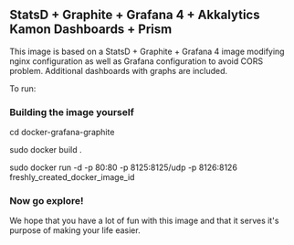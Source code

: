StatsD + Graphite + Grafana 4 + Akkalytics Kamon Dashboards + Prism
---------------------------------------------

This image is based on a StatsD + Graphite + Grafana 4 image modifying nginx configuration as well as Grafana configuration to avoid CORS problem. Additional dashboards with graphs are included.


To run:

### Building the image yourself ###

cd docker-grafana-graphite

sudo docker build .

sudo docker run -d -p 80:80 -p 8125:8125/udp -p 8126:8126 freshly_created_docker_image_id

### Now go explore! ###

We hope that you have a lot of fun with this image and that it serves it's
purpose of making your life easier. 
